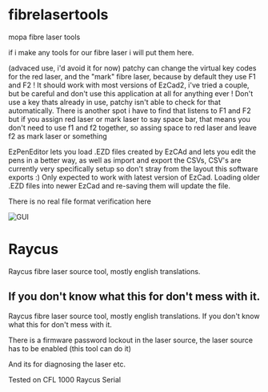 # fibrelasertools
mopa fibre laser tools

if  i make any tools for our fibre laser i will put them here.


(advaced use, i'd avoid it for now) patchy can change the virtual key codes for the red laser, and the "mark" fibre laser, because by default they use F1 and F2 ! 
 It should work with most versions of EzCad2, i've tried a couple, but be careful and don't use this application at all for anything ever !
Don't use a key thats already in use, patchy isn't able to check for that automatically. There is another spot i have to find that listens to F1 and F2 but if you assign red laser or mark laser to say space bar, that means you don't need to use f1 and f2 together, so assing space to red laser and leave f2 as mark laser or something


EzPenEditor lets you load .EZD files created by EzCAd and lets you edit the pens in a better way, as well as import and export the CSVs, CSV's are currently very specifically setup so don't stray from the layout this software exports :)  Only expected to work with latest version of EzCad. Loading older .EZD files into newer EzCad and re-saving them will update the file. 

There is no real file format verification here

![GUI](https://i.imgur.com/C9a41fv.png)

# Raycus


Raycus fibre laser source tool, mostly english translations. 

## If you don't know what this for don't mess with it.

Raycus fibre laser source tool, mostly english translations. If you don't know what this for don't mess with it.


There is a firmware password lockout in the laser source, the laser source has to be enabled (this tool can do it)

And its for diagnosing the laser etc.


Tested on CFL 1000 Raycus Serial



